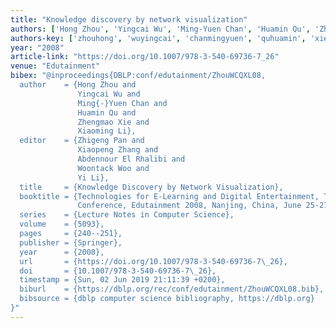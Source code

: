 ```yaml
---
title: "Knowledge discovery by network visualization"
authors: ['Hong Zhou', 'Yingcai Wu', 'Ming-Yuen Chan', 'Huamin Qu', 'Zhengmao Xie', 'Xiaoming Li']
authors-key: ['zhouhong', 'wuyingcai', 'chanmingyuen', 'quhuamin', 'xiezhengmao', 'lixiaoming']
year: "2008"
article-link: "https://doi.org/10.1007/978-3-540-69736-7_26"
venue: "Edutainment"
bibex: "@inproceedings{DBLP:conf/edutainment/ZhouWCQXL08,
  author    = {Hong Zhou and
               Yingcai Wu and
               Ming{-}Yuen Chan and
               Huamin Qu and
               Zhengmao Xie and
               Xiaoming Li},
  editor    = {Zhigeng Pan and
               Xiaopeng Zhang and
               Abdennour El Rhalibi and
               Woontack Woo and
               Yi Li},
  title     = {Knowledge Discovery by Network Visualization},
  booktitle = {Technologies for E-Learning and Digital Entertainment, Third International
               Conference, Edutainment 2008, Nanjing, China, June 25-27, 2008, Proceedings},
  series    = {Lecture Notes in Computer Science},
  volume    = {5093},
  pages     = {240--251},
  publisher = {Springer},
  year      = {2008},
  url       = {https://doi.org/10.1007/978-3-540-69736-7\_26},
  doi       = {10.1007/978-3-540-69736-7\_26},
  timestamp = {Sun, 02 Jun 2019 21:11:39 +0200},
  biburl    = {https://dblp.org/rec/conf/edutainment/ZhouWCQXL08.bib},
  bibsource = {dblp computer science bibliography, https://dblp.org}
}"
---
```

